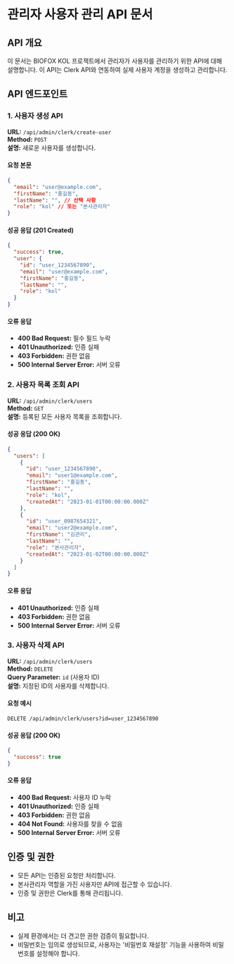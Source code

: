 # 관리자 사용자 관리 API 문서

## API 개요

이 문서는 BIOFOX KOL 프로젝트에서 관리자가 사용자를 관리하기 위한 API에 대해 설명합니다. 이 API는 Clerk API와 연동하여 실제 사용자 계정을 생성하고 관리합니다.

## API 엔드포인트

### 1. 사용자 생성 API

**URL:** `/api/admin/clerk/create-user`  
**Method:** `POST`  
**설명:** 새로운 사용자를 생성합니다.

#### 요청 본문

```json
{
  "email": "user@example.com",
  "firstName": "홍길동",
  "lastName": "", // 선택 사항
  "role": "kol" // 또는 "본사관리자"
}
```

#### 성공 응답 (201 Created)

```json
{
  "success": true,
  "user": {
    "id": "user_1234567890",
    "email": "user@example.com",
    "firstName": "홍길동",
    "lastName": "",
    "role": "kol"
  }
}
```

#### 오류 응답

- **400 Bad Request:** 필수 필드 누락
- **401 Unauthorized:** 인증 실패
- **403 Forbidden:** 권한 없음
- **500 Internal Server Error:** 서버 오류

### 2. 사용자 목록 조회 API

**URL:** `/api/admin/clerk/users`  
**Method:** `GET`  
**설명:** 등록된 모든 사용자 목록을 조회합니다.

#### 성공 응답 (200 OK)

```json
{
  "users": [
    {
      "id": "user_1234567890",
      "email": "user1@example.com",
      "firstName": "홍길동",
      "lastName": "",
      "role": "kol",
      "createdAt": "2023-01-01T00:00:00.000Z"
    },
    {
      "id": "user_0987654321",
      "email": "user2@example.com",
      "firstName": "김관리",
      "lastName": "",
      "role": "본사관리자",
      "createdAt": "2023-01-02T00:00:00.000Z"
    }
  ]
}
```

#### 오류 응답

- **401 Unauthorized:** 인증 실패
- **403 Forbidden:** 권한 없음
- **500 Internal Server Error:** 서버 오류

### 3. 사용자 삭제 API

**URL:** `/api/admin/clerk/users`  
**Method:** `DELETE`  
**Query Parameter:** `id` (사용자 ID)  
**설명:** 지정된 ID의 사용자를 삭제합니다.

#### 요청 예시

```
DELETE /api/admin/clerk/users?id=user_1234567890
```

#### 성공 응답 (200 OK)

```json
{
  "success": true
}
```

#### 오류 응답

- **400 Bad Request:** 사용자 ID 누락
- **401 Unauthorized:** 인증 실패
- **403 Forbidden:** 권한 없음
- **404 Not Found:** 사용자를 찾을 수 없음
- **500 Internal Server Error:** 서버 오류

## 인증 및 권한

- 모든 API는 인증된 요청만 처리합니다.
- 본사관리자 역할을 가진 사용자만 API에 접근할 수 있습니다.
- 인증 및 권한은 Clerk를 통해 관리됩니다.

## 비고

- 실제 환경에서는 더 견고한 권한 검증이 필요합니다.
- 비밀번호는 임의로 생성되므로, 사용자는 '비밀번호 재설정' 기능을 사용하여 비밀번호를 설정해야 합니다. 